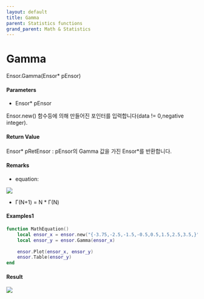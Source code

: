 ```yaml
---
layout: default
title: Gamma
parent: Statistics functions
grand_parent: Math & Statistics
---
```


# Gamma

Ensor.Gamma\(Ensor\* pEnsor\)

#### Parameters

* Ensor\* pEnsor

Ensor.new\(\) 함수등에 의해 만들어진 포인터를 입력합니다\(data != 0,negative integer\).

#### Return Value

Ensor\* pRetEnsor : pEnsor의 Gamma 값을 가진  Ensor\*를 반환합니다.

#### Remarks

* equation:

![](/StatisticsAPI/GammaFunc.png)

* Г\(N+1\) = N \* Г\(N\)

#### Examples1

```lua
function MathEquation()
 	local ensor_x = ensor.new("{-3.75,-2.5,-1.5,-0.5,0.5,1.5,2.5,3.5,}")
 	local ensor_y = ensor.Gamma(ensor_x)
 
	ensor.Plot(ensor_x, ensor_y)
 	ensor.Table(ensor_y)
end 
```

#### Result

![](/StatisticsAPI/GammaResult.png)

